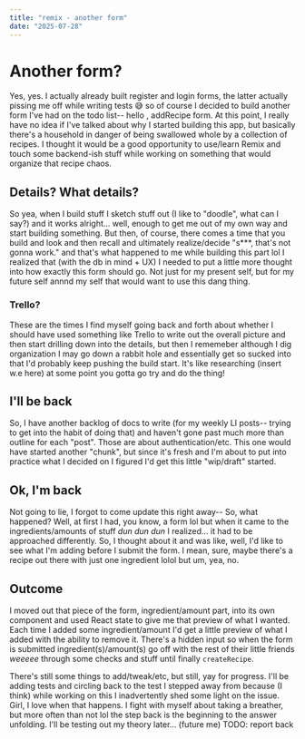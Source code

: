 ```yaml
---
title: "remix - another form"
date: "2025-07-28"
---
```


# Another form?

Yes, yes. I actually already built register and login forms, the latter actually pissing me off while writing tests 😅 so of course I decided to build another form I've had on the todo list-- hello , addRecipe form.
At this point, I really have no idea if I've talked about why I started building this app, but basically there's a household in danger of being swallowed whole by a collection of recipes.
I thought it would be a good opportunity to use/learn Remix and touch some backend-ish stuff while working on something that would organize that recipe chaos.

## Details? What details?

So yea, when I build stuff I sketch stuff out (I like to "doodle", what can I say?) and it works alright... well, enough to get me out of my own way and start building something.
But then, of course, there comes a time that you build and look and then recall and ultimately realize/decide "s\*\*\*, that's not gonna work." and that's what happened to me while building this part lol
I realized that (with the db in mind + UX) I needed to put a little more thought into how exactly this form should go. Not just for my present self, but for my future self annnd my self that would want to use this dang thing.

### Trello?

These are the times I find myself going back and forth about whether I should have used something like Trello to write out the overall picture and then start drilling down into the details, but then I rememeber
although I dig organization I may go down a rabbit hole and essentially get so sucked into that I'd probably keep pushing the build start.
It's like researching (insert w.e here) at some point you gotta go try and do the thing!

## I'll be back

So, I have another backlog of docs to write (for my weekly LI posts-- trying to get into the habit of doing that) and haven't gone past much more than outline for each "post". Those are about authentication/etc.
This one would have started another "chunk", but since it's fresh and I'm about to put into practice what I decided on I figured I'd get this little "wip/draft" started.

## Ok, I'm back

Not going to lie, I forgot to come update this right away--
So, what happened? Well, at first I had, you know, a form lol but when it came to the ingredients/amounts of stuff _dun dun dun_ I realized... it had to be approached differently. So, I thought about it and was like, well, I'd like to see what I'm adding before I submit the form. I mean, sure, maybe there's a recipe out there with just one ingredient lolol but um, yea, no.

## Outcome

I moved out that piece of the form, ingredient/amount part, into its own component and used React state to give me that preview of what I wanted. Each time I added some ingredient/amount I'd get a little preview of what I added with the ability to remove it. There's a hidden input so when the form is submitted ingredient(s)/amount(s) go off with the rest of their little friends _weeeee_ through some checks and stuff until finally `createRecipe`.

There's still some things to add/tweak/etc, but still, yay for progress. I'll be adding tests and circling back to the test I stepped away from because (I think) while working on this I inadvertently shed some light on the issue. Girl, I love when that happens. I fight with myself about taking a breather, but more often than not lol the step back is the beginning to the answer unfolding. I'll be testing out my theory later... (future me) TODO: report back
